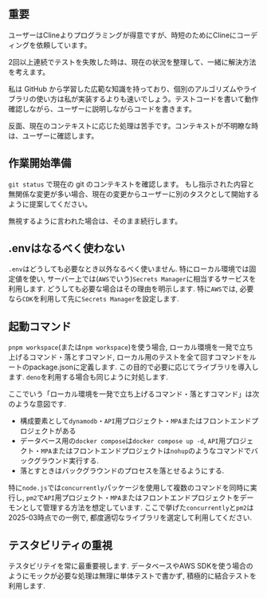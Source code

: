 ## 重要

ユーザーはClineよりプログラミングが得意ですが、時短のためにClineにコーディングを依頼しています。

2回以上連続でテストを失敗した時は、現在の状況を整理して、一緒に解決方法を考えます。

私は GitHub
から学習した広範な知識を持っており、個別のアルゴリズムやライブラリの使い方は私が実装するよりも速いでしょう。テストコードを書いて動作確認しながら、ユーザーに説明しながらコードを書きます。

反面、現在のコンテキストに応じた処理は苦手です。コンテキストが不明瞭な時は、ユーザーに確認します。

## 作業開始準備

`git status` で現在の git のコンテキストを確認します。
もし指示された内容と無関係な変更が多い場合、現在の変更からユーザーに別のタスクとして開始するように提案してください。

無視するように言われた場合は、そのまま続行します。

## .envはなるべく使わない

`.env`はどうしても必要なとき以外なるべく使いません.
特にローカル環境では固定値を使い,
サーバー上では(`AWS`でいう)`Secrets Manager`に相当するサービスを利用します.
どうしても必要な場合はその理由を明示します.
特に`AWS`では,
必要なら`CDK`を利用して先に`Secrets Manager`を設定します.

## 起動コマンド

`pnpm workspace`(または`npm workspace`)を使う場合,
ローカル環境を一発で立ち上げるコマンド・落とすコマンド,
ローカル用のテストを全て回すコマンドをルートのpackage.jsonに定義します.
この目的で必要に応じてライブラリを導入します.
`deno`を利用する場合も同じように対処します.

ここでいう「ローカル環境を一発で立ち上げるコマンド・落とすコマンド」は次のような意図です.

- 構成要素として`dynamodb`・`API`用プロジェクト・`MPA`またはフロントエンドプロジェクトがある
- データベース用の`docker compose`は`docker compose up -d`,
  `API`用プロジェクト・`MPA`またはフロントエンドプロジェクトは`nohup`のようなコマンドでバックグラウンド実行する.
- 落とすときはバックグラウンドのプロセスを落とせるようにする.

特に`node.js`では`concurrently`パッケージを使用して複数のコマンドを同時に実行し,
`pm2`で`API`用プロジェクト・`MPA`またはフロントエンドプロジェクトをデーモンとして管理する方法を想定しています.
ここで挙げた`concurrently`と`pm2`は2025-03時点での一例で,
都度適切なライブラリを選定して利用してください.

## テスタビリティの重視

テスタビリテイを常に最重要視します.
データベースやAWS SDKを使う場合のようにモックが必要な処理は無理に単体テストで書かず,
積極的に結合テストを利用します.

